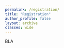 ```yaml
---
permalink: /registration/
title: "Registration"
author_profile: false
layout: archive
classes: wide
---
```


BLA
